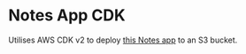 # Notes App CDK

Utilises AWS CDK v2 to deploy [this Notes app](https://github.com/simonpartridge86/notes-app) to an S3 bucket.
